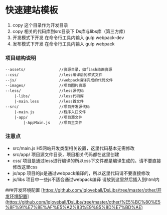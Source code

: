 # 快速建站模板
1. copy 这个目录作为开发目录
2. copy 相关的代码库到src目录下  Ds库与libs库（第三方库）
3. 开发模式下开发 在命令行工具内输入 gulp webpack-dev
4. 发布模式下开发 在命令行工具内输入 gulp webpack

### 项目结构说明

```
--assets/               //资源目录，如flash动画资源
--css/                  //less编译后的样式文件
--js/                   //webpack编译完成的代码文件
--images/               //项目图片资源
--less/                 //less源代码
    |-libs/             //less代码库
    |-main.less         //less首文件
--src/                  //项目开发源代码
    |-main.js           //程序入口文件
    |-app/              //项目源文件
        |-AppMain.js    //项目主文件
```


### 注意点
- src/main.js H5网站开发类型相关设置，这里代码基本无需修改
- src/app/ 项目源文件目录，项目相关代码都在这里创建
- css/  项目是通过less进行编译的所以css下文件都是编译生成的。请不要直接修改这里css
- js/app 项目的js是通过webpack编译的，所以这里代码请不要直接修改
- js/libs 项目中一些js不适合通过webpack编译 请放到这里然后插入到html内

###开发环境配置
[https://github.com/lqloveball/DsLibs/tree/master/other/开发环境配置](https://github.com/lqloveball/DsLibs/tree/master/other/%E5%BC%80%E5%8F%91%E7%8E%AF%E5%A2%83%E9%85%8D%E7%BD%AE)
